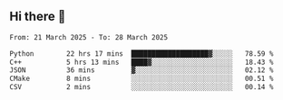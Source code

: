 ## Hi there 👋

<!--
**Bojupi/Bojupi** is a ✨ _special_ ✨ repository because its `README.md` (this file) appears on your GitHub profile.

Here are some ideas to get you started:

- 🔭 I’m currently working on ...
- 🌱 I’m currently learning ...
- 👯 I’m looking to collaborate on ...
- 🤔 I’m looking for help with ...
- 💬 Ask me about ...
- 📫 How to reach me: ...
- 😄 Pronouns: ...
- ⚡ Fun fact: ...
-->

<!--START_SECTION:waka-->

```txt
From: 21 March 2025 - To: 28 March 2025

Python        22 hrs 17 mins  ███████████████████▓░░░░░   78.59 %
C++           5 hrs 13 mins   ████▓░░░░░░░░░░░░░░░░░░░░   18.43 %
JSON          36 mins         ▓░░░░░░░░░░░░░░░░░░░░░░░░   02.12 %
CMake         8 mins          ░░░░░░░░░░░░░░░░░░░░░░░░░   00.51 %
CSV           2 mins          ░░░░░░░░░░░░░░░░░░░░░░░░░   00.14 %
```

<!--END_SECTION:waka-->
